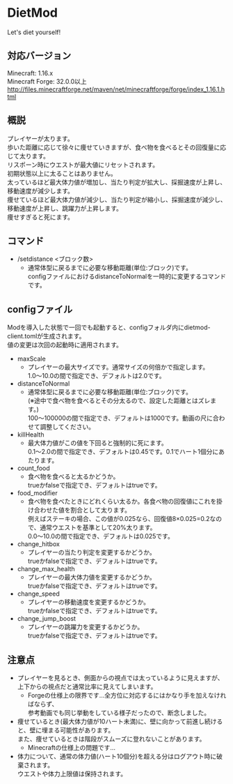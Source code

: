 # DietMod
Let's diet yourself!

## 対応バージョン
Minecraft: 1.16.x<br>
Minecraft Forge: 32.0.0以上<br>
http://files.minecraftforge.net/maven/net/minecraftforge/forge/index_1.16.1.html

## 概説
プレイヤーが太ります。<br>
歩いた距離に応じて徐々に痩せていきますが、食べ物を食べるとその回復量に応じて太ります。<br>
リスポーン時にウエストが最大値にリセットされます。<br>
初期状態以上に太ることはありません。<br>
太っているほど最大体力値が増加し、当たり判定が拡大し、採掘速度が上昇し、移動速度が減少します。<br>
痩せているほど最大体力値が減少し、当たり判定が縮小し、採掘速度が減少し、移動速度が上昇し、跳躍力が上昇します。<br>
痩せすぎると死にます。

## コマンド
- /setdistance <ブロック数>
  - 通常体型に戻るまでに必要な移動距離(単位:ブロック)です。<br>
    configファイルにおけるdistanceToNormalを一時的に変更するコマンドです。

## configファイル
Modを導入した状態で一回でも起動すると、configフォルダ内にdietmod-client.tomlが生成されます。<br>
値の変更は次回の起動時に適用されます。
- maxScale
  - プレイヤーの最大サイズです。通常サイズの何倍かで指定します。<br>
    1.0〜10.0の間で指定でき、デフォルトは2.0です。
- distanceToNormal
  - 通常体型に戻るまでに必要な移動距離(単位:ブロック)です。<br>
    (※途中で食べ物を食べるとその分太るので、設定した距離とはズレます。)<br>
    100～100000の間で指定でき、デフォルトは1000です。動画の尺に合わせて調整してください。
- killHealth
  - 最大体力値がこの値を下回ると強制的に死にます。<br>
    0.1〜2.0の間で指定でき、デフォルトは0.45です。0.1でハート1個分にあたります。
- count_food
  - 食べ物を食べると太るかどうか。<br>
    trueかfalseで指定でき、デフォルトはtrueです。
- food_modifier
  - 食べ物を食べたときにどれくらい太るか。各食べ物の回復値にこれを掛け合わせた値を割合として太ります。<br>
    例えばステーキの場合、この値が0.025なら、回復値8×0.025=0.2なので、通常ウエストを基準として20%太ります。<br>
    0.0〜10.0の間で指定でき、デフォルトは0.025です。
- change_hitbox
  - プレイヤーの当たり判定を変更するかどうか。<br>
    trueかfalseで指定でき、デフォルトはtrueです。
- change_max_health
  - プレイヤーの最大体力値を変更するかどうか。<br>
    trueかfalseで指定でき、デフォルトはtrueです。
- change_speed
  - プレイヤーの移動速度を変更するかどうか。<br>
    trueかfalseで指定でき、デフォルトはtrueです。
- change_jump_boost
  - プレイヤーの跳躍力を変更するかどうか。<br>
    trueかfalseで指定でき、デフォルトはtrueです。

## 注意点
- プレイヤーを見るとき、側面からの視点では太っているように見えますが、上下からの視点だと通常比率に見えてしまいます。
  - Forgeの仕様上の限界です…全方位に対応するにはかなり手を加えなければならず、<br>
    参考動画でも同じ挙動をしている様子だったので、断念しました。
- 痩せているとき(最大体力値が10ハート未満)に、壁に向かって前進し続けると、壁に埋まる可能性があります。<br>
  また、痩せているときは階段がスムーズに登れないことがあります。
  - Minecraftの仕様上の問題です…
- 体力について、通常の体力値(ハート10個分)を超える分はログアウト時に破棄されます。<br>
  ウエストや体力上限値は保持されます。
